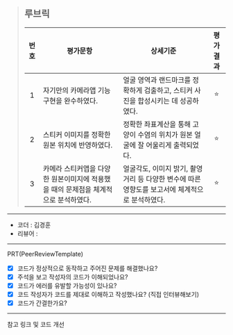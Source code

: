 >## **루브릭**
>
>|번호|평가문항|상세기준|평가결과|
>|:---:|---|---|:---:|
>|1|자기만의 카메라앱 기능 구현을 완수하였다.|얼굴 영역과 랜드마크를 정확하게 검출하고, 스티커 사진을 합성시키는 데 성공하였다.|⭐|
>|2|스티커 이미지를 정확한 원본 위치에 반영하였다.|정확한 좌표계산을 통해 고양이 수염의 위치가 원본 얼굴에 잘 어울리게 출력되었다.|⭐|
>|3|카메라 스티커앱을 다양한 원본이미지에 적용했을 때의 문제점을 체계적으로 분석하였다.|얼굴각도, 이미지 밝기, 촬영거리 등 다양한 변수에 따른 영향도를 보고서에 체계적으로 분석하였다.|⭐|

----------------------------------------------

- 코더 : 김경훈
- 리뷰어 : 

----------------------------------------------

PRT(PeerReviewTemplate)

- [X] 코드가 정상적으로 동작하고 주어진 문제를 해결했나요?
- [X] 주석을 보고 작성자의 코드가 이해되었나요?
- [X] 코드가 에러를 유발할 가능성이 있나요?
- [X] 코드 작성자가 코드를 제대로 이해하고 작성했나요? (직접 인터뷰해보기)
- [X] 코드가 간결한가요?

----------------------------------------------

참고 링크 및 코드 개선


